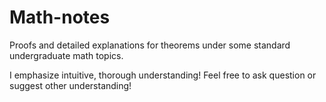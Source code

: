 # Math-notes
Proofs and detailed explanations for theorems under some standard undergraduate math topics.

I emphasize intuitive, thorough understanding! Feel free to ask question or suggest other understanding!
